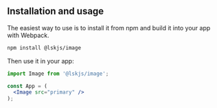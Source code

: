 ## Installation and usage

The easiest way to use is to install it from npm and build it into your app with Webpack.

```bash
npm install @lskjs/image
```

Then use it in your app:

```jsx
import Image from '@lskjs/image';

const App = (
  <Image src="primary" />
);
```